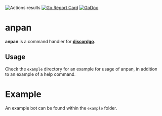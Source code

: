 ![Actions results](https://github.com/MikeModder/anpan/actions/workflows/main.yml/badge.svg)
[![Go Report Card](https://goreportcard.com/badge/github.com/MikeModder/anpan)](https://goreportcard.com/report/github.com/MikeModder/anpan)
[![GoDoc](https://godoc.org/github.com/MikeModder/anpan?status.svg)](https://pkg.go.dev/github.com/MikeModder/anpan)

# anpan
**anpan** is a command handler for **[discordgo](https://github.com/bwmarrin/discordgo)**.<br>

## Usage
Check the `example` directory for an example for usage of anpan, in addition to an example of a help command.

# Example
An example bot can be found within the `example` folder.

